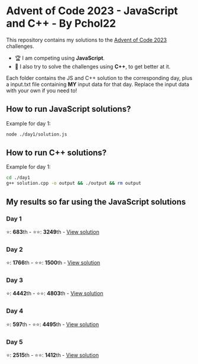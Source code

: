 # Advent of Code 2023 - JavaScript and C++ - By Pchol22

This repository contains my solutions to the [Advent of Code 2023](https://adventofcode.com/2023) challenges.

- 🏆 I am competing using **JavaScript**.
- 🐣 I also try to solve the challenges using **C++**, to get better at it.

Each folder contains the JS and C++ solution to the corresponding day, plus a input.txt file containing **MY** input data for that day. Replace the input data with your own if you need to!

## How to run JavaScript solutions?

Example for day 1:

```bash
node ./day1/solution.js
```

## How to run C++ solutions?

Example for day 1:

```bash
cd ./day1
g++ solution.cpp -o output && ./output && rm output
```

## My results so far using the **JavaScript** solutions

### Day 1

⭐️: **683**th - ⭐️⭐️: **3249**th - [View solution](./day1/solution.js)

### Day 2

⭐️: **1766**th - ⭐️⭐️: **1500**th - [View solution](./day2/solution.js)

### Day 3

⭐️: **4442**th - ⭐️⭐️: **4803**th - [View solution](./day3/solution.js)

### Day 4

⭐️: **597**th - ⭐️⭐️: **4495**th - [View solution](./day4/solution.js)

### Day 5

⭐️: **2515**th - ⭐️⭐️: **1412**th - [View solution](./day5/solution.js)

